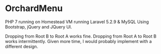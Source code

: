 # OrchardMenu

PHP 7 running on Homestead VM running Laravel 5.2.9 & MySQL Using Bootstrap, jQuery and JQuery UI.

Dropping from Root B to Root A works fine. Dropping from Root A to Root B works intermittently.
Given more time, I would probably implement with a different design.

